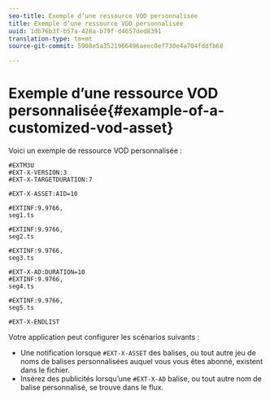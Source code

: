 ```yaml
---
seo-title: Exemple d’une ressource VOD personnalisée
title: Exemple d’une ressource VOD personnalisée
uuid: 1db76b3f-b57a-428a-b79f-d4657ded8391
translation-type: tm+mt
source-git-commit: 5908e5a3521966496aeec0ef730e4a704fddfb68

---
```



# Exemple d’une ressource VOD personnalisée{#example-of-a-customized-vod-asset}

Voici un exemple de ressource VOD personnalisée :

```
#EXTM3U
#EXT-X-VERSION:3
#EXT-X-TARGETDURATION:7
 
#EXT-X-ASSET:AID=10
 
#EXTINF:9.9766,
seg1.ts
 
#EXTINF:9.9766,
seg2.ts
 
#EXTINF:9.9766,
seg3.ts
 
#EXT-X-AD:DURATION=10
#EXTINF:9.9766,
seg4.ts
 
#EXTINF:9.9766,
seg5.ts
 
#EXT-X-ENDLIST
```

Votre application peut configurer les scénarios suivants :

* Une notification lorsque `#EXT-X-ASSET` des balises, ou tout autre jeu de noms de balises personnalisées auquel vous vous êtes abonné, existent dans le fichier.
* Insérez des publicités lorsqu’une `#EXT-X-AD` balise, ou tout autre nom de balise personnalisé, se trouve dans le flux.

